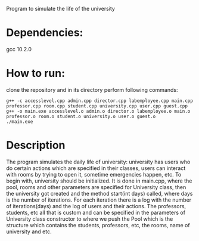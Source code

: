 Program to simulate the life of the university

# Dependencies:
gcc 10.2.0

# How to run:
clone the repository and in its directory perform following commands:
```
g++ -c accesslevel.cpp admin.cpp director.cpp labemployee.cpp main.cpp professor.cpp room.cpp student.cpp university.cpp user.cpp guest.cpp
g++ -o main.exe accesslevel.o admin.o director.o labemployee.o main.o professor.o room.o student.o university.o user.o guest.o
./main.exe
```
# Description
The program simulates the daily life of university: university has users who do certain actions which are specified in their classes, users can interact with rooms by trying to open it, sometime emergencies happen, etc. To begin with, university should be initialized. It is done in main.cpp, where the pool, rooms and other parameters are specified for University class, then the university got created and the method start(int days) called, where days is the number of iterations. For each iteration there is a log with the number of iterations(days) and the log of users and their actions. The professors, students, etc all that is custom and can be specified in the parameters of University class constructor to where we push the Pool which is the structure which contains the students, professors, etc, the rooms, name of university and etc. 
